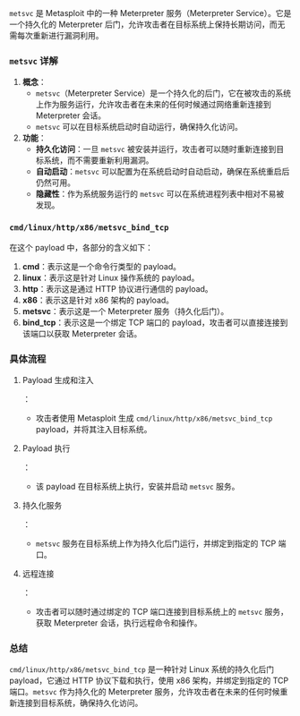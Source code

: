 `metsvc` 是 Metasploit 中的一种 Meterpreter 服务（Meterpreter Service）。它是一个持久化的 Meterpreter 后门，允许攻击者在目标系统上保持长期访问，而无需每次重新进行漏洞利用。

### `metsvc` 详解

1. **概念**：
   - `metsvc`（Meterpreter Service）是一个持久化的后门，它在被攻击的系统上作为服务运行，允许攻击者在未来的任何时候通过网络重新连接到 Meterpreter 会话。
   - `metsvc` 可以在目标系统启动时自动运行，确保持久化访问。
2. **功能**：
   - **持久化访问**：一旦 `metsvc` 被安装并运行，攻击者可以随时重新连接到目标系统，而不需要重新利用漏洞。
   - **自动启动**：`metsvc` 可以配置为在系统启动时自动启动，确保在系统重启后仍然可用。
   - **隐藏性**：作为系统服务运行的 `metsvc` 可以在系统进程列表中相对不易被发现。

### `cmd/linux/http/x86/metsvc_bind_tcp`

在这个 payload 中，各部分的含义如下：

1. **cmd**：表示这是一个命令行类型的 payload。
2. **linux**：表示这是针对 Linux 操作系统的 payload。
3. **http**：表示这是通过 HTTP 协议进行通信的 payload。
4. **x86**：表示这是针对 x86 架构的 payload。
5. **metsvc**：表示这是一个 Meterpreter 服务（持久化后门）。
6. **bind_tcp**：表示这是一个绑定 TCP 端口的 payload，攻击者可以直接连接到该端口以获取 Meterpreter 会话。

### 具体流程

1. Payload 生成和注入

   ：

   - 攻击者使用 Metasploit 生成 `cmd/linux/http/x86/metsvc_bind_tcp` payload，并将其注入目标系统。

2. Payload 执行

   ：

   - 该 payload 在目标系统上执行，安装并启动 `metsvc` 服务。

3. 持久化服务

   ：

   - `metsvc` 服务在目标系统上作为持久化后门运行，并绑定到指定的 TCP 端口。

4. 远程连接

   ：

   - 攻击者可以随时通过绑定的 TCP 端口连接到目标系统上的 `metsvc` 服务，获取 Meterpreter 会话，执行远程命令和操作。

### 总结

`cmd/linux/http/x86/metsvc_bind_tcp` 是一种针对 Linux 系统的持久化后门 payload，它通过 HTTP 协议下载和执行，使用 x86 架构，并绑定到指定的 TCP 端口。`metsvc` 作为持久化的 Meterpreter 服务，允许攻击者在未来的任何时候重新连接到目标系统，确保持久化访问。